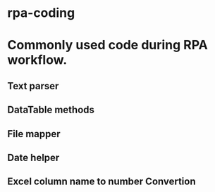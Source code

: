 # rpa-coding

# Commonly used code during RPA workflow.

## Text parser
## DataTable methods
## File mapper
## Date helper
## Excel column name to number Convertion
